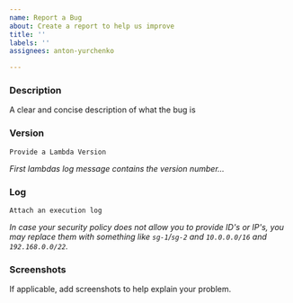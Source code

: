 ```yaml
---
name: Report a Bug
about: Create a report to help us improve
title: ''
labels: ''
assignees: anton-yurchenko

---
```


### Description
A clear and concise description of what the bug is

### Version
`Provide a Lambda Version`  

*First lambdas log message contains the version number...*

### Log
```Attach an execution log```  

*In case your security policy does not allow you to provide ID's or IP's, you may replace them with something like `sg-1`/`sg-2` and `10.0.0.0/16` and `192.168.0.0/22`.*

### Screenshots
If applicable, add screenshots to help explain your problem.
